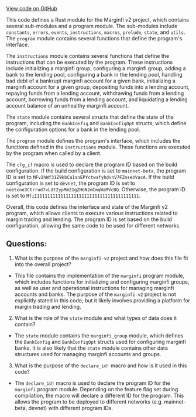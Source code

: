 [View code on GitHub](https://github.com/mrgnlabs/marginfi-v2/programs/marginfi/src/lib.rs)

This code defines a Rust module for the Marginfi v2 project, which contains several sub-modules and a program module. The sub-modules include `constants`, `errors`, `events`, `instructions`, `macros`, `prelude`, `state`, and `utils`. The `program` module contains several functions that define the program's interface.

The `instructions` module contains several functions that define the instructions that can be executed by the program. These instructions include initializing a marginfi group, configuring a marginfi group, adding a bank to the lending pool, configuring a bank in the lending pool, handling bad debt of a bankrupt marginfi account for a given bank, initializing a marginfi account for a given group, depositing funds into a lending account, repaying funds from a lending account, withdrawing funds from a lending account, borrowing funds from a lending account, and liquidating a lending account balance of an unhealthy marginfi account.

The `state` module contains several structs that define the state of the program, including the `BankConfig` and `BankConfigOpt` structs, which define the configuration options for a bank in the lending pool.

The `program` module defines the program's interface, which includes the functions defined in the `instructions` module. These functions are executed by the program when called by a client.

The `cfg_if` macro is used to declare the program ID based on the build configuration. If the build configuration is set to `mainnet-beta`, the program ID is set to `MFv2hWf31Z9kbCa1snEPYctwafyhdvnV7FZnsebVacA`. If the build configuration is set to `devnet`, the program ID is set to `neetcne3Ctrrud7vLdt2ypMm21gZHGN2mCmqWaMVcBQ`. Otherwise, the program ID is set to `Mfi1111111111111111111111111111111111111111`.

Overall, this code defines the interface and state of the Marginfi v2 program, which allows clients to execute various instructions related to margin trading and lending. The program ID is set based on the build configuration, allowing the same code to be used for different networks.
## Questions: 
 1. What is the purpose of the `marginfi-v2` project and how does this file fit into the overall project?
- This file contains the implementation of the `marginfi` program module, which includes functions for initializing and configuring marginfi groups, as well as user and operational instructions for managing marginfi accounts and banks. The purpose of the `marginfi-v2` project is not explicitly stated in this code, but it likely involves providing a platform for margin trading and lending.

2. What is the role of the `state` module and what types of data does it contain?
- The `state` module contains the `marginfi_group` module, which defines the `BankConfig` and `BankConfigOpt` structs used for configuring marginfi banks. It is also likely that the `state` module contains other data structures used for managing marginfi accounts and groups.

3. What is the purpose of the `declare_id!` macro and how is it used in this code?
- The `declare_id!` macro is used to declare the program ID for the `marginfi` program module. Depending on the feature flag set during compilation, the macro will declare a different ID for the program. This allows the program to be deployed to different networks (e.g. mainnet-beta, devnet) with different program IDs.